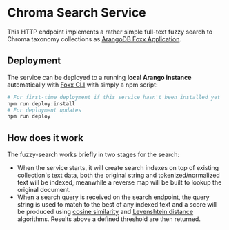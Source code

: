 # Chroma Search Service

This HTTP endpoint implements a rather simple full-text fuzzy search to Chroma taxonomy collections as [ArangoDB Foxx Application](https://docs.arangodb.com/devel/Manual/Foxx/).

## Deployment
The service can be deployed to a running **local Arango instance** automatically with [Foxx CLI](https://github.com/arangodb/foxx-cli) with simply a npm script:
```bash
# For first-time deployment if this service hasn't been installed yet
npm run deploy:install 
# For deployment updates
npm run deploy 
```   

## How does it work
The fuzzy-search works briefly in two stages for the search:
 - When the service starts, it will create search indexes on top of existing collection's text data, both the original string and tokenized/normalized text will be indexed, meanwhile a reverse map will be built to lookup the original document.
 - When a search query is received on the search endpoint, the query string is used to match to the best of any indexed text and a score will be produced using [cosine similarity](https://en.wikipedia.org/wiki/Cosine_similarity) and [Levenshtein distance](https://en.wikipedia.org/wiki/Levenshtein_distance) algorithms. Results above a defined threshold are then returned.
